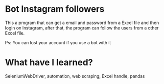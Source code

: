 # Bot Instagram followers

This a program that can get a email and password from a Excel file and then login on Instagram, after that, the program can follow
the users from a other Excel file. 

Ps: You can lost your account if you use a bot with it

# What have I learned?

SeleniumWebDriver, automation, web scraping, Excel handle, pandas
